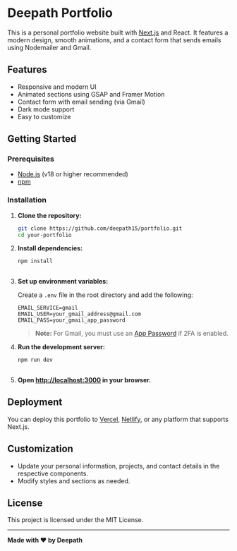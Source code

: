 # Deepath Portfolio

This is a personal portfolio website built with [Next.js](https://nextjs.org/) and React. It features a modern design, smooth animations, and a contact form that sends emails using Nodemailer and Gmail.

## Features

- Responsive and modern UI
- Animated sections using GSAP and Framer Motion
- Contact form with email sending (via Gmail)
- Dark mode support
- Easy to customize

## Getting Started

### Prerequisites

- [Node.js](https://nodejs.org/) (v18 or higher recommended)
- [npm](https://www.npmjs.com/)

### Installation

1. **Clone the repository:**
   ```bash
   git clone https://github.com/deepath15/portfolio.git
   cd your-portfolio
   ```

2. **Install dependencies:**
   ```bash
   npm install
  

3. **Set up environment variables:**

   Create a `.env` file in the root directory and add the following:
   ```
   EMAIL_SERVICE=gmail
   EMAIL_USER=your_gmail_address@gmail.com
   EMAIL_PASS=your_gmail_app_password
   ```

   > **Note:** For Gmail, you must use an [App Password](https://support.google.com/accounts/answer/185833) if 2FA is enabled.

4. **Run the development server:**
   ```bash
   npm run dev
 

5. **Open [http://localhost:3000](http://localhost:3000) in your browser.**

## Deployment

You can deploy this portfolio to [Vercel](https://vercel.com/), [Netlify](https://www.netlify.com/), or any platform that supports Next.js.

## Customization

- Update your personal information, projects, and contact details in the respective components.
- Modify styles and sections as needed.

## License

This project is licensed under the MIT License.

---

**Made with ❤️ by Deepath**

